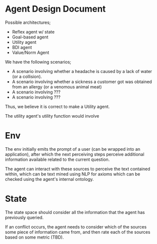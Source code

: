 # Agent Design Document

Possible architectures;

- Reflex agent w/ state
- Goal-based agent
- Utility agent
- BDI agent
- Value/Norm Agent

We have the following scenarios;

- A scenario involving whether a headache is caused by a lack of water (or a collision).
- A scenario involving whether a sickness a customer got was obtained from an allergy (or a venomous animal meat)
- A scenario involving ???
- A scenario involving ???

Thus, we believe it is correct to make a Utility agent.

The utility agent's utility function would involve

# Env

The env initially emits the prompt of a user (can be wrapped into an application), after which
the next perceiving steps perceive additional information available related to the current question.

The agent can interact with these sources to perceive the text contained within, which can be text mined
using NLP for axioms which can be checked using the agent's internal ontology.


# State

The state space should consider all the information that the agent has previously queried.

If an conflict occurs, the agent needs to consider which of the sources some piece of information came from,
and then rate each of the sources based on some metric (TBD).